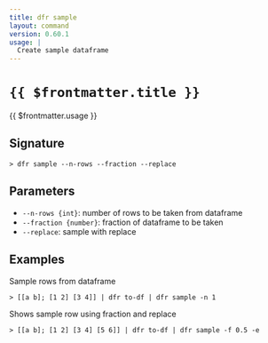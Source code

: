 ```yaml
---
title: dfr sample
layout: command
version: 0.60.1
usage: |
  Create sample dataframe
---
```


# `{{ $frontmatter.title }}`

<div style='white-space: pre-wrap;'>{{ $frontmatter.usage }}</div>

## Signature

`> dfr sample --n-rows --fraction --replace`

## Parameters

- `--n-rows {int}`: number of rows to be taken from dataframe
- `--fraction {number}`: fraction of dataframe to be taken
- `--replace`: sample with replace

## Examples

Sample rows from dataframe

```shell
> [[a b]; [1 2] [3 4]] | dfr to-df | dfr sample -n 1
```

Shows sample row using fraction and replace

```shell
> [[a b]; [1 2] [3 4] [5 6]] | dfr to-df | dfr sample -f 0.5 -e
```
